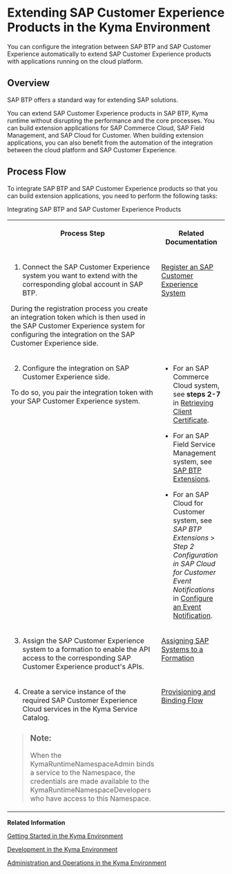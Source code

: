 <!-- loio83df31ad3b634c0783ced522107d2e73 -->

# Extending SAP Customer Experience Products in the Kyma Environment

You can configure the integration between SAP BTP and SAP Customer Experience automatically to extend SAP Customer Experience products with applications running on the cloud platform.



<a name="loio83df31ad3b634c0783ced522107d2e73__section_tf1_c2m_blb"/>

## Overview

SAP BTP offers a standard way for extending SAP solutions.

You can extend SAP Customer Experience products in SAP BTP, Kyma runtime without disrupting the performance and the core processes. You can build extension applications for SAP Commerce Cloud, SAP Field Management, and SAP Cloud for Customer. When building extension applications, you can also benefit from the automation of the integration between the cloud platform and SAP Customer Experience.



<a name="loio83df31ad3b634c0783ced522107d2e73__section_z4j_xnm_blb"/>

## Process Flow

To integrate SAP BTP and SAP Customer Experience products so that you can build extension applications, you need to perform the following tasks:

<a name="loio83df31ad3b634c0783ced522107d2e73__table_cyp_dpr_y3b"/>Integrating SAP BTP and SAP Customer Experience Products


<table>
<tr>
<th valign="top">

Process Step



</th>
<th valign="top">

Related Documentation



</th>
</tr>
<tr>
<td valign="top">

1. Connect the SAP Customer Experience system you want to extend with the corresponding global account in SAP BTP.

During the registration process you create an integration token which is then used in the SAP Customer Experience system for configuring the integration on the SAP Customer Experience side.



</td>
<td valign="top">

[Register an SAP Customer Experience System](Register_an_SAP_Customer_Experience_System_1582d72.md)



</td>
</tr>
<tr>
<td valign="top">

2. Configure the integration on SAP Customer Experience side.

To do so, you pair the integration token with your SAP Customer Experience system.



</td>
<td valign="top">

-   For an SAP Commerce Cloud system, see **steps 2-7** in [Retrieving Client Certificate](https://help.sap.com/viewer/bad9b0b66bac476f8a4a5c4a08e4ab6b/v2011/en-US/becb28f8b8ee45d496ba968a4e3a6f28.html).

-   For an SAP Field Service Management system, see [SAP BTP Extensions](https://help.sap.com/viewer/fsm_extensions/LATEST/en-US/kyma-connector.html).
-   For an SAP Cloud for Customer system, see *SAP BTP Extensions* \> *Step 2 Configuration in SAP Cloud for Customer Event Notifications* in [Configure an Event Notification](https://help.sap.com/viewer/d5fec61c279741048109d851d4d3d1ad/latest/en-US/a84a5e9266264af8ac32fe627de10bd7.html).



</td>
</tr>
<tr>
<td valign="top">

3. Assign the SAP Customer Experience system to a formation to enable the API access to the corresponding SAP Customer Experience product's APIs.



</td>
<td valign="top">

[Assigning SAP Systems to a Formation](Assigning_SAP_Systems_to_a_Formation_68b04fa.md)



</td>
</tr>
<tr>
<td valign="top">

4. Create a service instance of the required SAP Customer Experience Cloud services in the Kyma Service Catalog.

> ### Note:  
> When the KymaRuntimeNamespaceAdmin binds a service to the Namespace, the credentials are made available to the KymaRuntimeNamespaceDevelopers who have access to this Namespace.



</td>
<td valign="top">

[Provisioning and Binding Flow](https://kyma-project.io/docs/components/service-catalog#details-provisioning-and-binding-flow)



</td>
</tr>
</table>

**Related Information**  


[Getting Started in the Kyma Environment](../20-getting-started/Getting_Started_in_the_Kyma_Environment_d1abd18.md "The getting started document describes the full list of steps you must complete as an administrator to set up a fully operational Kyma environment to which you can connect the chosen SAP solutions.")

[Development in the Kyma Environment](../30-development/Development_in_the_Kyma_Environment_606ec61.md "Learn more about developing applications in the Kyma environment.")

[Administration and Operations in the Kyma Environment](../50-administration-and-ops/Administration_and_Operations_in_the_Kyma_Environment_b8e1686.md "This is the managed offering of Kyma, which gives you a managed Kubernetes cluster with SAP BTP, Kyma runtime (based on the open-source project &quot;Kyma&quot;). The administrators of the Kyma environment take care of setting it up and make sure it is ready for developers to work with. Enable Kyma to build applications and extensions to SAP and third-party solutions, manage roles, have your Kubernetes objects backed up, and view metrics and logs.")

